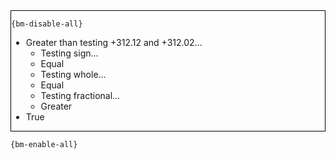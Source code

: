 <div style="border:1px solid black;">

`{bm-disable-all}`

 * Greater than testing +312.12 and +312.02...
   * Testing sign...
   * Equal
   * Testing whole...
   * Equal
   * Testing fractional...
   * Greater
 * True
</div>

`{bm-enable-all}`

